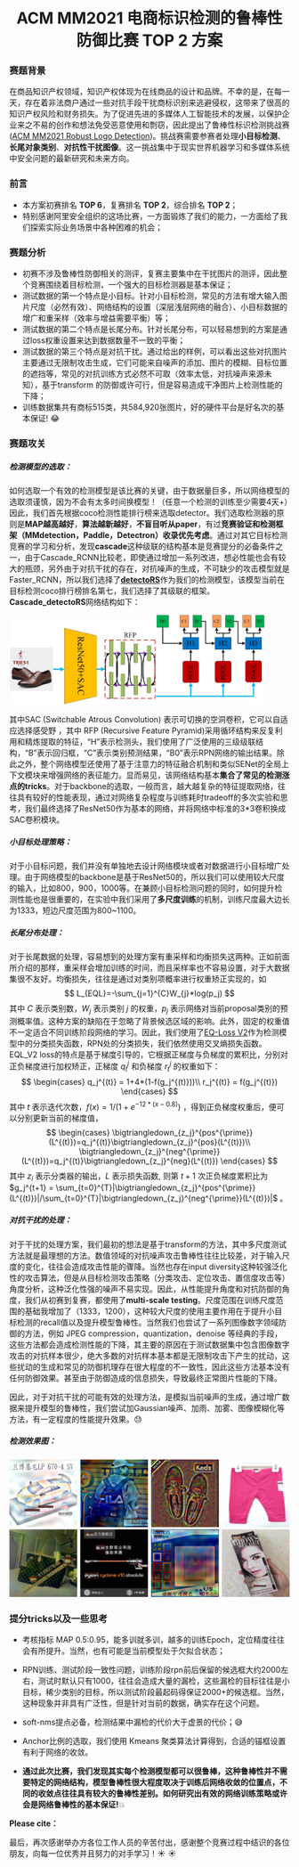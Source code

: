 <h1 align = "center">ACM MM2021 电商标识检测的鲁棒性防御比赛 TOP 2 方案</h1>

### 赛题背景

在商品知识产权领域，知识产权体现为在线商品的设计和品牌。不幸的是，在每一天，存在着非法商户通过一些对抗手段干扰商标识别来逃避侵权，这带来了很高的知识产权风险和财务损失。为了促进先进的多媒体人工智能技术的发展，以保护企业来之不易的创作和想法免受恶意使用和剽窃，因此提出了鲁棒性标识检测挑战赛 ([ACM MM2021 Robust Logo Detection](https://tianchi.aliyun.com/competition/entrance/531888/introduction))。挑战赛需要参赛者处理**小目标检测**、**长尾对象类别**、**对抗性干扰图像**。这一挑战集中于现实世界机器学习和多媒体系统中安全问题的最新研究和未来方向。

### 前言

- 本方案初赛排名 **TOP 6**，复赛排名 **TOP 2**，综合排名 **TOP 2**；
- 特别感谢阿里安全组织的这场比赛，一方面锻炼了我们的能力，一方面给了我们探索实际业务场景中各种困难的机会；

### 赛题分析

- 初赛不涉及鲁棒性防御相关的测评，复赛主要集中在干扰图片的测评，因此整个竞赛围绕着目标检测，一个强大的目标检测器是基本保证；
- 测试数据的第一个特点是小目标。针对小目标检测，常见的方法有增大输入图片尺度（必然有效）、网络结构的设置（深层浅层网络的融合）、小目标数据的增广和重采样（效率与增益需要平衡）等；
- 测试数据的第二个特点是长尾分布。针对长尾分布，可以轻易想到的方案是通过loss权重设置来达到数据数量不一致的平衡；
- 测试数据的第三个特点是对抗干扰。通过给出的样例，可以看出这些对抗图片主要通过无限制攻击生成，它们可能来自噪声的添加、图片的模糊、目标位置的遮挡等，常见的对抗训练方式必然不可取（效率太低，对抗噪声来源未知），基于transform 的防御或许可行，但是容易造成干净图片上检测性能的下降；
- 训练数据集共有商标515类，共584,920张图片，好的硬件平台是好名次的基本保证! :joy:

### 赛题攻关

##### 检测模型的选取：

如何选取一个有效的检测模型是该比赛的关键，由于数据量巨多，所以网络模型的选取须谨慎，因为不会有太多时间换模型！（任意一个检测的训练至少需要4天+）因此，我们首先根据coco检测性能排行榜来选取detector。我们选取检测器的原则是**MAP越高越好**，**算法越新越好**，**不盲目听从paper**，有过**竞赛验证和检测框架（MMdetection，Paddle，Detectron）收录优先考虑**。通过对其它目标检测竞赛的学习和分析，发现**cascade**这种级联的结构基本是竞赛提分的必备条件之一，由于Cascade_RCNN比较老，即使通过增加一系列改进，想必性能也会有较大的瓶颈，另外由于对抗干扰的存在，对抗噪声的生成，不可缺少的攻击模型就是Faster_RCNN，所以我们选择了[**detectoRS**](https://arxiv.org/abs/2006.02334)作为我们的检测模型，该模型当前在目标检测coco排行榜排名第七，我们选择了其级联的框架。**Cascade_detectoRS**网络结构如下：

<img src="framework.jpg" alt="framework" style="zoom: 45%;"/>

其中SAC (Switchable Atrous Convolution) 表示可切换的空洞卷积，它可以自适应选择感受野 ，其中 RFP (Recursive Feature Pyramid)采用循环结构来反复利用和精炼提取的特征，“H”表示检测头，我们使用了广泛使用的三级级联结构，“B”表示回归框，“C”表示类别预测结果，“B0”表示RPN网络的输出结果。除此之外，整个网络模型还使用了基于注意力的特征融合机制和类似SENet的全局上下文模块来增强网络的表征能力。显而易见，该网络结构基本**集合了常见的检测涨点的tricks**。对于backbone的选取，一般而言，越大越复杂的特征提取网络，往往具有较好的性能表现，通过对网络复杂程度与训练耗时tradeoff的多次实验和思考，我们最终选择了ResNet50作为基本的网络，并将网络中标准的3*3卷积换成SAC卷积模块。

##### 小目标处理策略：

对于小目标问题，我们并没有单独地去设计网络模块或者对数据进行小目标增广处理。由于网络模型的backbone是基于ResNet50的，所以我们可以使用较大尺度的输入，比如800，900，1000等。在兼顾小目标检测问题的同时，如何提升检测性能也是很重要的，在实验中我们采用了**多尺度训练**的机制，训练尺度最大边长为1333，短边尺度范围为800~1100。

##### 长尾分布处理：

对于长尾数据的处理，容易想到的处理方案有重采样和均衡损失这两种。正如前面所介绍的那样，重采样会增加训练的时间，而且采样率也不容易设置，对于大数据集很不友好。均衡损失，往往是通过对类别项概率进行权重矫正实现的，如
$$
L_{EQL}=-\sum_{j=1}^{C}W_{j}*log(p_j)
$$
其中 $C$ 表示类别数，$W_j$ 表示类别 $j$ 的权重，$p_j$ 表示网络对当前proposal类别的预测概率值。这种方案的缺陷在于忽略了背景候选区域的影响。此外，固定的权重值不一定适合不同训练阶段网络的学习。因此，我们使用了[EQ-Loss V2](https://arxiv.org/abs/2012.08548v1)作为检测模型中的分类损失函数，RPN处的分类损失，我们依然使用交叉熵损失函数。EQL_V2 loss的特点是基于梯度引导的，它根据正梯度与负梯度的累积比，分别对正负梯度进行加权矫正，正梯度 $q_t^j$ 和负梯度 $r_t^j$ 的权重如下：
$$
\begin{cases}
q_j^{(t)} = 1+4*(1-f(g_j^{(t)}))\\
r_j^{(t)} = f(g_j^{(t)})
\end{cases}
$$
其中 $t$ 表示迭代次数，$f(x)=1/(1+e^{-12*(x-0.8)})$ ，得到正负梯度权重后，便可以分别更新当前的梯度值，
$$
\begin{cases}
\bigtriangledown_{z_j}^{pos^{\prime}}(L^{(t)})=q_j^{(t)}\bigtriangledown_{z_j}^{pos}(L^{(t)})\\
\bigtriangledown_{z_j}^{neg^{\prime}}(L^{(t)})=q_j^{(t)}\bigtriangledown_{z_j}^{neg}(L^{(t)})
\end{cases}
$$
其中 $z_i$ 表示分类器的输出，$L$ 表示损失函数,  则第 $t+1$ 次正负梯度累积比为 $g_j^{t+1} = \sum_{t=0}^{T}|\bigtriangledown_{z_j}^{pos^{\prime}}(L^{(t)})|/\sum_{t=0}^{T}|\bigtriangledown_{z_j}^{neg^{\prime}}(L^{(t)})|$ 。

##### 对抗干扰的处理：

对于干扰的处理方案，我们最初的想法是基于transform的方法，其中多尺度测试方法就是最理想的方法。数值领域的对抗噪声攻击鲁棒性往往比较差，对于输入尺度的变化，往往会造成攻击性能的骤降。当然也存在input diversity这种较强泛化性的攻击算法，但是从目标检测攻击策略（分类攻击、定位攻击、置信度攻击等）角度分析，这种泛化性强的噪声不易实现。因此，从性能提升角度和对抗防御的角度，我们从初赛到复赛，都使用了**multi-scale testing**。尺度范围在训练尺度范围的基础我增加了（1333，1200），这种较大尺度的使用主要作用在于提升小目标检测的recall值以及提升模型鲁棒性。当然我们也尝试了一系列图像数字领域防御的方法，例如 JPEG compression，quantization，denoise 等经典的手段，这些方法都会造成检测性能的下降，其主要的原因在于测试数据集中包含图像数字攻击的对抗样本很少，绝大多数的对抗样本基本都是无限制攻击下产生的扰动，这些扰动的生成和常见的防御机理存在很大程度的不一致性，因此这些方法基本没有任何防御效果。甚至由于防御造成的信息损失，导致最终正常图片性能的下降。

因此，对于对抗干扰的可能有效的处理方法，是模拟当前噪声的生成，通过增广数据来提升模型的鲁棒性，我们尝试加Gaussian噪声、加雨、加雾、图像模糊化等方法，有一定程度的性能提升效果。:sweat:

##### 检测效果图：

![results](results.jpg)

### 提分tricks以及一些思考

- 考核指标 MAP 0.5:0.95，能多训就多训，越多的训练Epoch，定位精度往往会有所提升。当然，也有可能是当前模型处于欠拟合状态；

- RPN训练、测试阶段一致性问题，训练阶段rpn前后保留的候选框大约2000左右，测试时默认只有1000，往往会造成大量的漏检，这些漏检的目标往往是小目标，稀少类别的目标，所以测试阶段最起码得保证2000+的候选框。当然，这种现象并非具有广泛性，但是针对当前的数据，确实存在这个问题。

- soft-nms提点必备，检测结果中漏检的代价大于虚景的代价；:sweat_smile:

- Anchor比例的选取，我们使用 Kmeans 聚类算法计算得到，合适的锚框设置有利于网络的收敛。

- **通过此次比赛，我们发现其实每个检测模型都可以很鲁棒，这种鲁棒性并不需要特定的网络结构，模型鲁棒性很大程度取决于训练后网络收敛的位置点，不同的收敛点往往具有较大的鲁棒性差别。如何研究出有效的网络训练策略或许会是网络鲁棒性的基本保证!**:boom:

**Please cite：**

最后，再次感谢举办方各位工作人员的辛苦付出，感谢整个竞赛过程中结识的各位朋友，向每一位优秀并且努力的对手学习！:sunny: :sunny:

